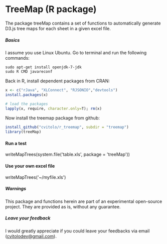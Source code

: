 TreeMap (R package)
================================================

The package treeMap contains a set of functions to automatically generate D3.js 
tree maps for each sheet in a given excel file. 

##### Basics
I assume you use Linux Ubuntu. Go to terminal and run the following commands:

    sudo apt-get install openjdk-7-jdk
    sudo R CMD javareconf

Back in R, install dependent packages from CRAN:
```R
x <- c("rJava", "XLConnect", "RJSONIO","devtools")
install.packages(x)

# load the packages
lapply(x, require, character.only=T); rm(x)
```

Now install the treemap package from github:
```R
install_github("cvitolo/r_treemap", subdir = "treemap")
library(treeMap)
```

#### Run a test
writeMapTrees(system.file('table.xls', package = 'treeMap'))

#### Use your own excel file
writeMapTrees('~/myfile.xls')

##### Warnings
This package and functions herein are part of an experimental open-source project. They are provided as is, without any guarantee.

##### Leave your feedback
I would greatly appreciate if you could leave your feedbacks via email (cvitolodev@gmail.com).

